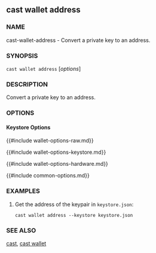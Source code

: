 ## cast wallet address

### NAME

cast-wallet-address - Convert a private key to an address.

### SYNOPSIS

``cast wallet address`` [*options*]

### DESCRIPTION

Convert a private key to an address.

### OPTIONS

#### Keystore Options

{{#include wallet-options-raw.md}}

{{#include wallet-options-keystore.md}}

{{#include wallet-options-hardware.md}}

{{#include common-options.md}}

### EXAMPLES

1. Get the address of the keypair in `keystore.json`:

       cast wallet address --keystore keystore.json

### SEE ALSO

[cast](./cast.md), [cast wallet](./cast-wallet.md)
